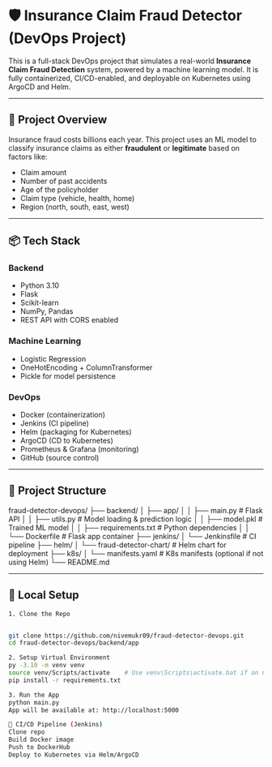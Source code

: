 # 🛡️ Insurance Claim Fraud Detector (DevOps Project)

This is a full-stack DevOps project that simulates a real-world **Insurance Claim Fraud Detection** system, powered by a machine learning model. It is fully containerized, CI/CD-enabled, and deployable on Kubernetes using ArgoCD and Helm.

---

## 🧠 Project Overview

Insurance fraud costs billions each year. This project uses an ML model to classify insurance claims as either **fraudulent** or **legitimate** based on factors like:

- Claim amount
- Number of past accidents
- Age of the policyholder
- Claim type (vehicle, health, home)
- Region (north, south, east, west)

---

## 📦 Tech Stack

### Backend
- Python 3.10
- Flask
- Scikit-learn
- NumPy, Pandas
- REST API with CORS enabled

### Machine Learning
- Logistic Regression
- OneHotEncoding + ColumnTransformer
- Pickle for model persistence

### DevOps
- Docker (containerization)
- Jenkins (CI pipeline)
- Helm (packaging for Kubernetes)
- ArgoCD (CD to Kubernetes)
- Prometheus & Grafana (monitoring)
- GitHub (source control)

---

## 🚀 Project Structure

fraud-detector-devops/
├── backend/
│ ├── app/
│ │ ├── main.py # Flask API
│ │ ├── utils.py # Model loading & prediction logic
│ │ ├── model.pkl # Trained ML model
│ │ ├── requirements.txt # Python dependencies
│ │ └── Dockerfile # Flask app container
├── jenkins/
│ └── Jenkinsfile # CI pipeline
├── helm/
│ └── fraud-detector-chart/ # Helm chart for deployment
├── k8s/
│ └── manifests.yaml # K8s manifests (optional if not using Helm)
└── README.md


---

## 🔧 Local Setup
```bash
1. Clone the Repo


git clone https://github.com/nivemukr09/fraud-detector-devops.git
cd fraud-detector-devops/backend/app

2. Setup Virtual Environment
py -3.10 -m venv venv
source venv/Scripts/activate    # Use venv\Scripts\activate.bat if on CMD
pip install -r requirements.txt

3. Run the App
python main.py
App will be available at: http://localhost:5000

🧪 CI/CD Pipeline (Jenkins)
Clone repo
Build Docker image
Push to DockerHub
Deploy to Kubernetes via Helm/ArgoCD
